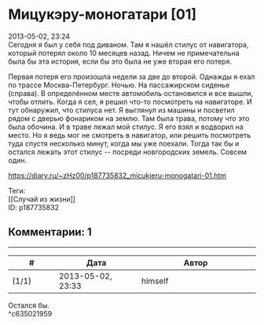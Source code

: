 Мицукэру-моногатари [01]
========================

  
2013-05-02, 23:24  
 Сегодня я был у себя под диваном. Там я нашёл стилус от навигатора, который потерял около 10 месяцев назад. Ничем не примечательна была бы эта история, если бы это была не уже вторая его потеря.   
   
 Первая потеря его произошла недели за две до второй. Однажды я ехал по трассе Москва-Петербург. Ночью. На пассажирском сиденье (справа). В определённом месте автомобиль остановился и все вышли, чтобы отлить. Когда я сел, я решил что-то посмотреть на навигаторе. И тут обнаружил, что стилуса нет. Я выглянул из машины и посветил рядом с дверью фонариком на землю. Там была трава, потому что это была обочина. И в траве лежал мой стилус. Я его взял и водворил на место. Но я ведь мог не смотреть в навигатор, или решить посмотреть туда спустя несколько минут, когда мы уже поехали. Тогда так бы и остался лежать этот стилус -- посреди новгородских земель. Совсем один.   
  
<https://diary.ru/~zHz00/p187735832_micukjeru-monogatari-01.htm>  
  
Теги:  
[[Случай из жизни]]  
ID: p187735832  


Комментарии: 1
--------------

  


---



|         #         |              Дата              |                     Автор                     |           ID           |
| --- | --- | --- | --- |
| (1/1) | 2013-05-02, 23:33 | himself | c635021959 |

  
 Остался бы.   
 ^c635021959